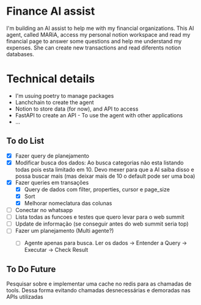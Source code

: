# Finance AI assist

I'm building an AI assist to help me with my financial organizations. 
This AI agent, called MARiA, access my personal notion workspace and read my financial page to answer some questions and help me understand my expenses.
She can create new transactions and read diferents notion databases.

# Technical details
- I'm usuing poetry to manage packages
- Lanchchain to create the agent
- Notion to store data (for now), and API to access
- FastAPI to create an API - To use the agent with other applications
- ... 


## To do List
- [x] Fazer query de planejamento
- [x] Modificar busca dos dados: Ao busca categorias não esta listando todas pois esta limitado em 10. Devo mexer para que a AI saiba disso e possa buscar mais (mas deixar mais de 10 o default pode ser uma boa)
- [x] Fazer queries em transações
    - [x] Query de dados com filter, properties, cursor e page_size
    - [x] Sort
    - [x] Melhorar nomeclatura das colunas
- [ ] Conectar no whatsapp
- [ ] Lista todas as funcoes e testes que quero levar para o web summit
- [ ] Update de informação (se conseguir antes do web summit seria top)
- [ ] Fazer um planejamento (Multi agente?)
    - [ ] Agente apenas para busca. Ler os dados -> Entender a Query -> Executar -> Check Result



## To Do Future 
Pesquisar sobre e implementar uma cache no redis para as chamadas de tools. Dessa forma evitando chamadas desnecessárias e demoradas nas APIs utilizadas
